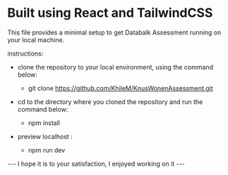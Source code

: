# Built using React and TailwindCSS


This file provides a minimal setup to get Databalk Assessment running on your local machine. 

instructions:

  - clone the repository to your local environment, using the command below: 
      - git clone https://github.com/KhileM/KnusWonenAssessment.git
      
  - cd to the directory where you cloned the repository and run the command below:
      - npm install
      
  - preview localhost :
      - npm run dev
   
  --- I hope it is to your satisfaction, I enjoyed working on it ---
